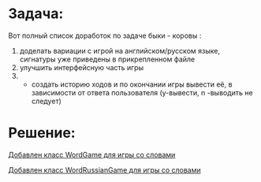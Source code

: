 # Задача: 

Вот полный список доработок по задаче быки - коровы :
1) доделать вариации с игрой на английском/русском языке, сигнатуры уже приведены в прикрепленном файле
2) улучшить интерфейсную часть игры
3) * создать историю ходов и по окончании игры вывести её, в зависимости от ответа пользователя (y-вывести, n -выводить не следует)

# Решение:

[Добавлен класс WordGame для игры со словами](WordGame.java)

[Добавлен класс WordRussianGame для игры со словами](WordRussianGame.java)